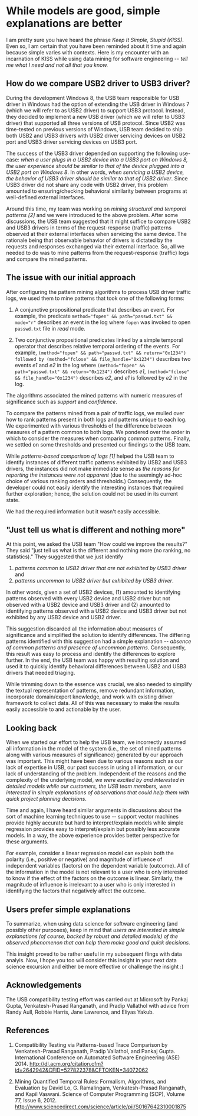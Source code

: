 # While models are good, simple explanations are better

I am pretty sure you have heard the phrase _Keep It Simple, Stupid (KISS)_.  Even so, I am certain that you have been reminded about it time and again because simple varies with contexts.  Here is my encounter with an incarnation of KISS while using data mining for software engineering -- _tell me what I need and not all that you know._


## How do we compare USB2 driver to USB3 driver?

During the development Windows 8, the USB team responsible for USB driver in Windows had the option of extending the USB driver in Windows 7 (which we will refer to as USB2 driver) to support USB3 protocol.  Instead, they decided to implement a new USB driver (which we will refer to USB3 driver) that supported all three versions of USB protocol.  Since USB2 was time-tested on previous versions of Windows, USB team decided to ship both USB2 and USB3 drivers with USB2 driver servicing devices on USB2 port and USB3 driver servicing devices on USB3 port.

The success of the USB3 driver depended on supporting the following use-case: _when a user plugs in a USB2 device into a USB3 port on Windows 8, the user experience should be similar to that of the device plugged into a USB2 port on Windows 8_.  In other words, _when servicing a USB2 device, the behavior of USB3 driver should be similar to that of USB2 driver_.  Since USB3 driver did not share any code with USB2 driver, this problem amounted to ensuring/checking behavioral similarity between programs at well-defined external interfaces.

Around this time, my team was working on _mining structural and temporal patterns [2]_ and we were introduced to the above problem.  After some discussions, the USB team suggested that it might suffice to compare USB2 and USB3 drivers in terms of the request-response (traffic) patterns observed at their external interfaces when servicing the same device.  The rationale being that observable behavior of drivers is dictated by the requests and responses exchanged via their external interface.  So, all we needed to do was to mine patterns from the request-response (traffic) logs and compare the mined patterns.  


## The issue with our initial approach

After configuring the pattern mining algorithms to process USB driver traffic logs, we used them to mine patterns that took one of the following forms: 

1. A conjunctive propositional predicate that describes an event.  For example, the predicate `method="fopen" && path="passwd.txt" && mode="r"` describes an event in the log where `fopen` was invoked to open `passwd.txt` file in _read_ mode.

2. Two conjunctive propositional predicates linked by a simple temporal operator that describes relative temporal ordering of the events.  For example, `(method="fopen" && path="passwd.txt" && return="0x1234") followed by (method="fclose" && file_handle="0x1234")` describes two events _e1_ and _e2_ in the log where `(method="fopen" && path="passwd.txt" && return="0x1234")` describes _e1_,  `(method="fclose" && file_handle="0x1234")` describes _e2_, and _e1_ is followed by _e2_ in the log.

The algorithms associated the mined patterns with numeric measures of significance such as _support_ and _confidence_.

To compare the patterns mined from a pair of traffic logs, we mulled over how to rank patterns present in both logs and patterns unique to each log.  We experimented with various thresholds of the difference between measures of a pattern common to both logs.  We pondered over the order in which to consider the measures when comparing common patterns.  Finally, we settled on some thresholds and presented our findings to the USB team.

While _patterns-based comparison of logs [1]_ helped the USB team to identify instances of different traffic patterns exhibited by USB2 and USB3 drivers, the instances did not make immediate sense as _the reasons for reporting the instances were not apparent_ (due to the seemingly ad-hoc choice of various ranking orders and thresholds.)  Consequently, the developer could not easily identify the interesting instances that required further exploration; hence, the solution could not be used in its current state.

We had the required information but it wasn't easily accessible.


## "Just tell us what is different and nothing more"

At this point, we asked the USB team "How could we improve the results?"  They said "just tell us what is the different and nothing more (no ranking, no statistics)."  They suggested that we just identify 

1. _patterns common to USB2 driver that are not exhibited by USB3 driver_ and 
2. _patterns uncommon to USB2 driver but exhibited by USB3 driver_.

In other words, given a set of USB2 devices, (1) amounted to identifying patterns observed with every USB2 device and USB2 driver but not observed with a USB2 device and USB3 driver and (2) amounted to identifying patterns observed with a USB2 device and USB3 driver but not exhibited by any USB2 device and USB2 driver.

This suggestion discarded all the information about measures of significance and simplified the solution to identify differences.  The differing patterns identified with this suggestion had a simple explanation -- _absence of common patterns and presence of uncommon patterns_.  Consequently, this result was easy to process and  identify the differences to explore further.  In the end, the USB team was happy with resulting solution and used it to quickly identify behavioral differences between USB2 and USB3 drivers that needed triaging.

While trimming down to the essence was crucial, we also needed to simplify the textual representation of patterns, remove redundant information, incorporate domain/expert knowledge, and work with existing driver framework to collect data.  All of this was necessary to make the results easily accessible to and actionable by the user. 


## Looking back

When we started our effort to help the USB team, we incorrectly assumed all information in the model of the system (i.e., the set of mined patterns along with various measures of significance) generated by our approach was important.  This might have been due to various reasons such as our lack of expertise in USB, our past success in using all information, or our lack of understanding of the problem.  Independent of the reasons and the complexity of the underlying model, _we were excited by and interested in detailed models while our customers, the USB team members, were interested in simple explanations of observations that could help them with quick project planning decisions_.

Time and again, I have heard similar arguments in discussions about the sort of machine learning techniques to use -- support vector machines provide highly accurate but hard to interpret/explain models while simple regression provides easy to interpret/explain but possibly less accurate models.  In a way, the above experience provides better perspective for these arguments.

For example, consider a linear regression model can explain both the polarity (i.e., positive or negative) and magnitude of influence of independent variables (factors) on the dependent variable (outcome).  All of the information in the model is not relevant to a user who is only interested to know if the effect of the factors on the outcome is linear.  Similarly, the magnitude of influence is irrelevant to a user who is only interested in identifying the factors that negatively affect the outcome.


## Users prefer simple explanations

To summarize, when using data science for software engineering (and possibly other purposes), keep in mind that _users are interested in simple explanations (of course, backed by robust and detailed models) of the observed phenomenon that can help them make good and quick decisions._  

This insight proved to be rather useful in my subsequent flings with data analyis.  Now, I hope you too will consider this insight in your next data science excursion and either be more effective or challenge the insight :)


## Acknowledgements

The USB compatibility testing effort was carried out at Microsoft by Pankaj Gupta, Venkatesh-Prasad Ranganath, and Pradip Vallathol with advice from Randy Aull, Robbie Harris, Jane Lawrence, and Eliyas Yakub.


## References

1. Compatibility Testing via Patterns-based Trace Comparison by Venkatesh-Prasad Ranganath, Pradip Vallathol, and Pankaj Gupta.  International Conference on Automated Software Engineering (ASE) 2014. <http://dl.acm.org/citation.cfm?id=2642942&CFID=527822378&CFTOKEN=34072062>

2. Mining Quantified Temporal Rules: Formalism, Algorithms, and Evaluation by David Lo, G. Ramalingam, Venkatesh-Prasad Ranganath, and Kapil Vaswani.  Science of Computer Programming (SCP), Volume 77, Issue 6, 2012. <http://www.sciencedirect.com/science/article/pii/S0167642310001875>

